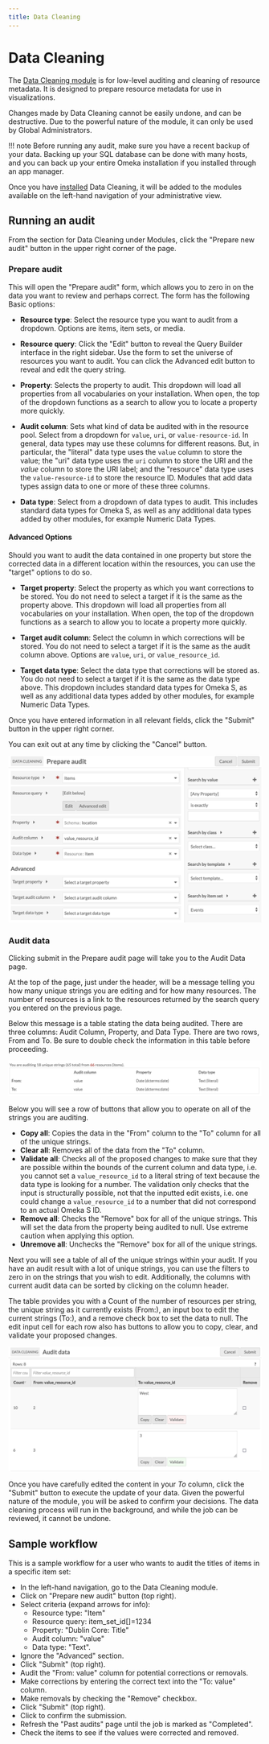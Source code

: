 ```yaml
---
title: Data Cleaning
---
```

# Data Cleaning

The [Data Cleaning module](https://omeka.org/s/modules/DataCleaning) is for low-level auditing and cleaning of resource metadata. It is designed to prepare resource metadata for use in visualizations.

Changes made by Data Cleaning cannot be easily undone, and can be destructive. Due to the powerful nature of the module, it can only be used by Global Administrators. 

!!! note
	Before running any audit, make sure you have a recent backup of your data. Backing up your SQL database can be done with many hosts, and you can back up your entire Omeka installation if you installed through an app manager.

Once you have [installed](index.md#installing-modules) Data Cleaning, it will be added to the modules available on the left-hand navigation of your administrative view.

## Running an audit
From the section for Data Cleaning under Modules, click the "Prepare new audit" button in the upper right corner of the page. 

### Prepare audit
This will open the "Prepare audit" form, which allows you to zero in on the data you want to review and perhaps correct. The form has the following Basic options: 

- **Resource type**: Select the resource type you want to audit from a dropdown. Options are items, item sets, or media.

- **Resource query**: Click the "Edit" button to reveal the Query Builder interface in the right sidebar. Use the form to set the universe of resources you want to audit. You can click the Advanced edit button to reveal and edit the query string.

- **Property**: Selects the property to audit. This dropdown will load all properties from all vocabularies on your installation. When open, the top of the dropdown functions as a search to allow you to locate a property more quickly. 

- **Audit column**: Sets what kind of data be audited with in the resource pool. Select from a dropdown for `value`, `uri`, or `value-resource-id`. In general, data types may use these columns for different reasons. But, in particular, the "literal" data type uses the `value` column to store the value; the "uri" data type uses the `uri` column to store the URI and the _value_ column to store the URI label; and the "resource" data type uses the `value-resource-id` to store the resource ID. Modules that add data types assign data to one or more of these three columns. 

- **Data type**: Select from a dropdown of data types to audit. This includes standard data types for Omeka S, as well as any additional data types added by other modules, for example Numeric Data Types. 

#### Advanced Options

Should you want to audit the data contained in one property but store the corrected data in a different location within the resources, you can use the "target" options to do so.
 
- **Target property**: Select the property as which you want corrections to be stored. You do not need to select a target if it is the same as the property above. This dropdown will load all properties from all vocabularies on your installation. When open, the top of the dropdown functions as a search to allow you to locate a property more quickly. 

- **Target audit column**: Select the column in which corrections will be stored. You do not need to select a target if it is the same as the audit column above. Options are `value`, `uri`, or `value_resource_id`. 

- **Target data type**: Select the data type that corrections will be stored as. You do not need to select a target if it is the same as the data type above. This dropdown includes standard data types for Omeka S, as well as any additional data types added by other modules, for example Numeric Data Types. 

Once you have entered information in all relevant fields, click the "Submit" button in the upper right corner. 

You can exit out at any time by clicking the "Cancel" button. 

![The Prepare Audit screen with Items set as the Resource Type; a Resource Query for Item set Events; the Property set to Schema:location; the Audit column set to value_resource_id;  and the Data type set to Resource](../modules/modulesfiles/datacleaning_prepareAudit.png)

### Audit data
Clicking submit in the Prepare audit page will take you to the Audit Data page. 

At the top of the page, just under the header, will be a message telling you how many unique strings you are editing and for how many resources. The number of resources is a link to the resources returned by the search query you entered on the previous page. 

Below this message is a table stating the data being audited. There are three columns: Audit Column, Property, and Data Type.  There are two rows, From and To. Be sure to double check the information in this table before proceeding. 

![Strings message and table for an audit. This audit has 18 unique strings for 66 resources, and the to and from information is identical](../modules/modulesfiles/datacleaning_auditTable1.png) 

Below you will see a row of buttons that allow you to operate on all of the strings you are auditing.

- **Copy all**: Copies the data in the "From" column to the "To" column for all of the unique strings.
- **Clear all**: Removes all of the data from the "To" column.
- **Validate all**: Checks all of the proposed changes to make sure that they are possible within the bounds of the current column and data type, i.e. you cannot set a `value_resource_id` to a literal string of text because the data type is looking for a number. The validation only checks that the input is structurally possible, not that the inputted edit exists, i.e. one could change a `value_resource_id` to a number that did not correspond to an actual Omeka S ID.
- **Remove all**: Checks the "Remove" box for all of the unique strings. This will set the data from the property being audited to null. Use extreme caution when applying this option.
- **Unremove all**: Unchecks the "Remove" box for all of the unique strings.

Next you will see a table of all of the unique strings within your audit. If you have an audit result with a lot of unique strings, you can use the filters to zero in on the strings that you wish to edit. Additionally, the columns with current audit data can be sorted by clicking on the column header.

The table provides you with a Count of the number of resources per string, the unique string as it currently exists (From:), an input box to edit the current strings (To:), and a remove check box to set the data to null. The edit input cell for each row also has buttons to allow you to copy, clear, and validate your proposed changes.

![Audit edit table with invalid string in the first row of the To column, the validate button is red indicating a data type mismatch; the second row of the To column has valid integer data and a green validate button](../modules/modulesfiles/datacleaning_auditTableValidation.png)

Once you have carefully edited the content in your _To_ column, click the "Submit" button to execute the update of your data. Given the powerful nature of the module, you will be asked to confirm your decisions. The data cleaning process will run in the background, and while the job can be reviewed, it cannot be undone.

## Sample workflow
This is a sample workflow for a user who wants to audit the titles of items in a specific item set:

- In the left-hand navigation, go to the Data Cleaning module.
- Click on "Prepare new audit" button (top right).
- Select criteria (expand arrows for info):
	- Resource type: "Item"
	- Resource query: item_set_id[]=1234
	- Property: "Dublin Core: Title"
	- Audit column: "value"
	- Data type: "Text".
- Ignore the "Advanced" section.
- Click "Submit" (top right).
- Audit the "From: value" column for potential corrections or removals.
- Make corrections by entering the correct text into the "To: value" column.
- Make removals by checking the "Remove" checkbox.
- Click "Submit" (top right).
- Click to confirm the submission.
- Refresh the "Past audits" page until the job is marked as "Completed".
- Check the items to see if the values were corrected and removed.
